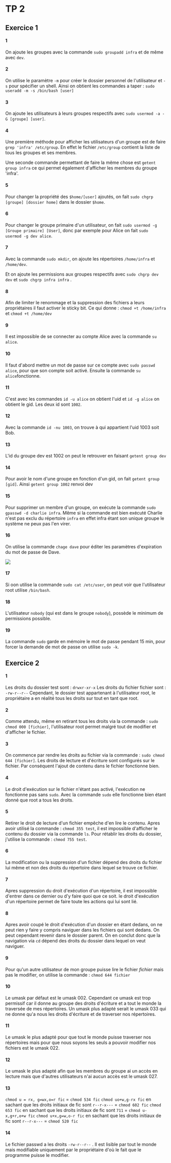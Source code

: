 # TP 2

## Exercice 1

#### 1
On ajoute les groupes avec la commande `sudo groupadd infra`  et de même avec `dev`.
    
#### 2
    
On utilise le paramètre `-m` pour créer le dossier personnel de l'utilisateur et `-s` pour spécifier un shell.
Ainsi on obtient les commandes a taper : `sudo useradd -m -s /bin/bash [user]`

#### 3 
    
On ajoute les utilisateurs à leurs groupes respectifs avec `sudo usermod -a -G [groupe] [user]`.
    
#### 4

Une première méthode pour afficher les utilisateurs d'un groupe est de faire `grep 'infra' /etc/group`. En effet le fichier `/etc/group` contient la liste de tous les groupes et ses membres. 
    
Une seconde commande permettant de faire la même chose est `getent group infra` ce qui permet également d'afficher les membres du groupe 'infra'. 
    
#### 5

Pour changer la propriété des `$home/[user]` ajoutés, on fait `sudo chgrp [groupe] [dossier home]` dans le dossier `$home`. 
    
#### 6

Pour changer le groupe primaire d'un utilisateur, on fait `sudo usermod -g [Groupe primaire] [User]`, donc par exemple pour Alice on fait `sudo usermod -g dev alice`.

#### 7
    
Avec la commande `sudo mkdir`, on ajoute les répertoires `/home/infra` et `/home/dev`.
    
Et on ajoute les permissions aux groupes respectifs avec `sudo chgrp dev dev` et `sudo chgrp infra infra` .

#### 8

Afin de limiter le renommage et la suppression des fichiers a leurs propriétaires il faut activer le sticky bit. Ce qui donne : `chmod +t /home/infra` et `chmod +t /home/dev`

#### 9
    
Il est impossible de se connecter au compte Alice avec la commande `su alice`.

#### 10
    
Il faut d'abord mettre un mot de passe sur ce compte avec `sudo passwd alice`, pour que son compte soit activé. Ensuite la commande `su alice`fonctionne.

#### 11    

C'est avec les commandes `id -u alice` on obtient l'uid et  `id -g alice` on obtient le gid. 
Les deux id sont `1002`.

#### 12
    
Avec la commande `id -nu 1003`, on trouve à qui appartient l'uid 1003 soit Bob.

#### 13

L'id du groupe dev est 1002 on peut le retrouver en faisant `getent group dev`

#### 14

Pour avoir le nom d'une groupe en fonction d'un gid, on fait `getent group [gid]`.  Ainsi `getent group 1002` renvoi dev

#### 15
Pour supprimer un membre d'un groupe, on exécute la commande `sudo gpasswd -d charlie infra`. Même si la commande est bien exécuté Charlie n'est pas exclu du répertoire  `infra` en effet infra étant son unique groupe le système ne peux pas l'en virer. 

#### 16

On utilise la commande `chage dave` pour éditer les paramètres d'expiration du mot de passe de Dave.

<img
src="https://cdn.discordapp.com/attachments/750759699942735884/1021349032095916082/unknown.png">

#### 17

Si oon utilise la commande `sudo cat /etc/user`, on peut voir que l'utilisateur root utilise `/bin/bash`. 

#### 18

L'utilisateur `nobody` (qui est dans le groupe `nobody`), possède le minimum de permissions possible.

#### 19

La commande `sudo` garde en mémoire le mot de passe pendant 15 min, pour forcer la demande de mot de passe on utilise `sudo -k`.

## Exercice 2 

#### 1

Les droits du dossier test sont : `drwxr-xr-x` Les droits du fichier fichier sont : `-rw-r--r--` Cependant, le dossier test appartenant à l'utilisateur root, le propriétaire a en réalité tous les droits sur tout en tant que root. 

#### 2

Comme attendu, même en retirant tous les droits via la commande : `sudo chmod 000 [fichier]`, l'utilisateur root permet malgré tout de modifier et d'afficher le fichier. 

#### 3

On commence par rendre les droits au fichier via la commande : `sudo chmod 644 [fichier]`. Les droits de lecture et d'écriture sont configurés sur le fichier. Par conséquent l'ajout de contenu dans le fichier fonctionne bien. 

#### 4

Le droit d'exécution sur le fichier n'étant pas activé, l'exécution ne fonctionne pas sans `sudo`. Avec la commande `sudo` elle fonctionne bien étant donné que root a tous les droits. 

#### 5

Retirer le droit de lecture d'un fichier empêche d'en lire le contenu. Apres avoir utilisé la commande : `chmod 355 test`, il est impossible d'afficher le contenu du dossier via la commande `ls`. Pour rétablir les droits du dossier, j'utilise la commande : `chmod 755 test`. 

#### 6

La modification ou la suppression d'un fichier dépend des droits du fichier lui même et non des droits du répertoire dans lequel se trouve ce fichier.
 
#### 7

Apres suppression du droit d'exécution d'un répertoire, il est impossible d'entrer dans ce dernier ou d'y faire quoi que ce soit. le droit d'exécution d'un répertoire permet de faire toute les actions qui lui sont lié. 

#### 8

Apres avoir coupé le droit d'exécution d'un dossier en étant dedans, on ne peut rien y faire y compris naviguer dans les fichiers qui sont dedans. On peut cependant revenir dans le dossier parent. On en conclut donc que la navigation via `cd` dépend des droits du dossier dans lequel on veut naviguer. 

#### 9

Pour qu'un autre utilisateur de mon groupe puisse lire le fichier _fichier_ mais pas le modifier, on utilise la commande : `chmod 644 fichier` 

#### 10

Le umask par défaut est le umask 002. Cependant ce umask est trop permissif car il donne au groupe des droits d'écriture et a tout le monde la traversée de mes répertoires. Un umask plus adapté serait le umask 033 qui ne donne qu'a nous les droits d'écriture et de traverser nos répertoires. 

#### 11 

Le umask le plus adapté pour que tout le monde puisse traverser nos répertoires mais pour que nous soyons les seuls a pouvoir modifier nos fichiers est le umask 022. 

#### 12

Le umask le plus adapté afin que les membres du groupe ai un accès en lecture mais que d'autres utilisateurs n'ai aucun accès est le umask 027. 

#### 13

`chmod u = rx, g=wx,o=r fic` = `chmod 534 fic` `chmod uo+w,g-rx fic` en sachant que les droits initiaux de fic sont `r--r-x---` = `chmod 602 fic` `chmod 653 fic` en sachant que les droits initiaux de fic sont `711` = `chmod u-x,g+r,o+w fic` `chmod u+x,g=w,o-r fic` en sachant que les droits initiaux de fic sont `r--r-x---` = `chmod 520 fic` 

#### 14

Le fichier passwd a les droits `-rw-r--r--` . Il est lisible par tout le monde mais modifiable uniquement par le propriétaire d'où le fait que le programme puisse le modifier.
